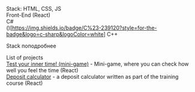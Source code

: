 Stack: 
HTML, CSS, JS  
Front-End (React)  
C#  
()[https://img.shields.io/badge/C%23-239120?style=for-the-badge&logo=c-sharp&logoColor=white]
C++  

Stack поподробнее

List of projects  
[Test your inner time! (mini-game)](https://admirable-raindrop-9fb65d.netlify.app/) - Mini-game, where you can check how well you feel the time (React)  
[Deposit calculator](https://lively-piroshki-5a27cb.netlify.app/) - a deposit calculator written as part of the training course (React)
